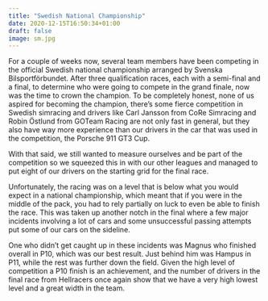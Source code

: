 ```yaml
---
title: "Swedish National Championship"
date: 2020-12-15T16:50:34+01:00
draft: false
image: sm.jpg
---
```



For a couple of weeks now, several team members have been competing in the official Swedish national championship arranged by Svenska Bilsportförbundet. After three qualification races, each with a semi-final and a final, to determine who were going to compete in the grand finale, now was the time to crown the champion. To be completely honest, none of us aspired for becoming the champion, there’s some fierce competition in Swedish simracing and drivers like Carl Jansson from CoRe Simracing and Robin Östlund from GOTeam Racing are not only fast in general, but they also have way more experience than our drivers in the car that was used in the competition, the Porsche 911 GT3 Cup.

With that said, we still wanted to measure ourselves and be part of the competition so we squeezed this in with our other leagues and managed to put eight of our drivers on the starting grid for the final race.

Unfortunately, the racing was on a level that is below what you would expect in a national championship, which meant that if you were in the middle of the pack, you had to rely partially on luck to even be able to finish the race. This was taken up another notch in the final where a few major incidents involving a lot of cars and some unsuccessful passing attempts put some of our cars on the sideline.

One who didn’t get caught up in these incidents was Magnus who finished overall in P10, which was our best result. Just behind him was Hampus in P11, while the rest was further down the field. Given the high level of competition a P10 finish is an achievement, and the number of drivers in the final race from Hellracers once again show that we have a very high lowest level and a great width in the team. 

